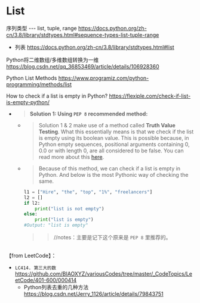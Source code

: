 
# List

序列类型 --- list, tuple, range https://docs.python.org/zh-cn/3.8/library/stdtypes.html#sequence-types-list-tuple-range
- 列表 https://docs.python.org/zh-cn/3.8/library/stdtypes.html#list

Python将二维数组/多维数组转换为一维 https://blog.csdn.net/qq_36853469/article/details/106928360

Python List Methods https://www.programiz.com/python-programming/methods/list

How to check if a list is empty in Python? https://flexiple.com/check-if-list-is-empty-python/
- > **Solution 1: Using `PEP 8` recommended method:**
  * > Solution 1 & 2 make use of a method called **Truth Value Testing**. What this essentially means is that we check if the list is empty using its boolean value. This is possible because, in Python empty sequences, positional arguments containing 0, 0.0 or with length 0, are all considered to be false. You can read more about this [here](https://docs.python.org/3/library/stdtypes.html#truth-value-testing).
  * > Because of this method, we can check if a list is empty in Python. And below is the most Pythonic way of checking the same.
    ```py
    l1 = ["Hire", "the", "top", "1%", "freelancers"]
    l2 = []
    if l2:
        print("list is not empty")
    else:
        print("list is empty")
    #Output: "list is empty"
    ```
    >> //notes：主要是记下这个原来是 `PEP 8` 里推荐的。

## 

【from LeetCode】：
- `LC414. 第三大的数` https://github.com/BIAOXYZ/variousCodes/tree/master/_CodeTopics/LeetCode/401-600/000414
  * Python列表去重的几种方法 https://blog.csdn.net/Jerry_1126/article/details/79843751
